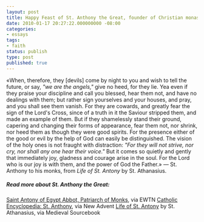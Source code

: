 ```yaml
---
layout: post
title: Happy Feast of St. Anthony the Great, founder of Christian monasticism!
date: 2010-01-17 20:27:22.000000000 -08:00
categories:
- essays
tags:
- faith
status: publish
type: post
published: true
---
```

&laquo;When, therefore, they \[devils\] come by night to you and wish to tell the future, or say, _"we are the angels,"_ give no heed, for they lie. Yea even if they praise your discipline and call you blessed, hear them not, and have no dealings with them; but rather sign yourselves and your houses, and pray, and you shall see them vanish. For they are cowards, and greatly fear the sign of the Lord's Cross, since of a truth in it the Saviour stripped them, and made an example of them. But if they shamelessly stand their ground, capering and changing their forms of appearance, fear them not, nor shrink, nor heed them as though they were good spirits. For the presence either of the good or evil by the help of God can easily be distinguished. The vision of the holy ones is not fraught with distraction: _"For they will not strive, nor cry, nor shall any one hear their voice."_ But it comes so quietly and gently that immediately joy, gladness and courage arise in the soul. For the Lord who is our joy is with them, and the power of God the Father.&raquo; &mdash; St. Anthony to his monks, from _Life of St. Antony_ by St. Athanasius.
##### Read more about St. Anthony the Great:
[Saint Antony of Egypt Abbot, Patriarch of Monks](http://www.ewtn.com/library/MARY/ANTONY.htm), via EWTN
[Catholic Encyclopedia: St. Anthony](http://www.newadvent.org/cathen/01553d.htm), via New Advent
[Life of St. Antony](http://www.fordham.edu/halsall/basis/VITA-ANTONY.html) by St. Athanasius, via Medieval Sourcebook

